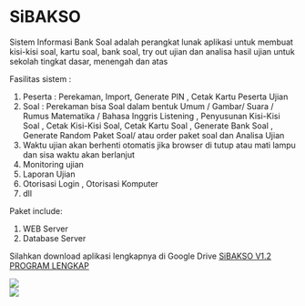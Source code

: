 # SiBAKSO
Sistem Informasi Bank Soal adalah perangkat lunak aplikasi untuk membuat kisi-kisi soal, kartu soal, bank soal, try out ujian dan analisa hasil ujian untuk sekolah tingkat dasar, menengah dan atas

Fasilitas sistem :
1. Peserta : Perekaman, Import, Generate PIN , Cetak Kartu Peserta Ujian
2. Soal : Perekaman bisa Soal dalam bentuk Umum / Gambar/ Suara / Rumus Matematika / Bahasa Inggris Listening , Penyusunan Kisi-Kisi Soal , Cetak Kisi-Kisi Soal,  Cetak Kartu Soal , Generate Bank Soal ,
   Generate Random Paket Soal/ atau order paket soal dan Analisa Ujian
3. Waktu ujian akan berhenti otomatis jika browser di tutup atau mati lampu dan sisa waktu akan berlanjut 
4. Monitoring ujian
5. Laporan Ujian
6. Otorisasi Login , Otorisasi Komputer
7. dll

Paket include:
1. WEB Server 
2. Database Server

Silahkan download aplikasi lengkapnya di Google Drive <a href="https://drive.google.com/uc?id=1v4MXtDViGZySkEvkOnfms_IMrRSIqx3g&export=download">SiBAKSO V1.2 PROGRAM LENGKAP</a>

<img src="https://github.com/papamas/SiBAKSO/blob/master/ScreenShoot/15-05-2018%2010-09-45.jpg" /><br>
<img src="https://github.com/papamas/SiBAKSO/blob/master/ScreenShoot/15-05-2018%2014-27-58.jpg"/>



